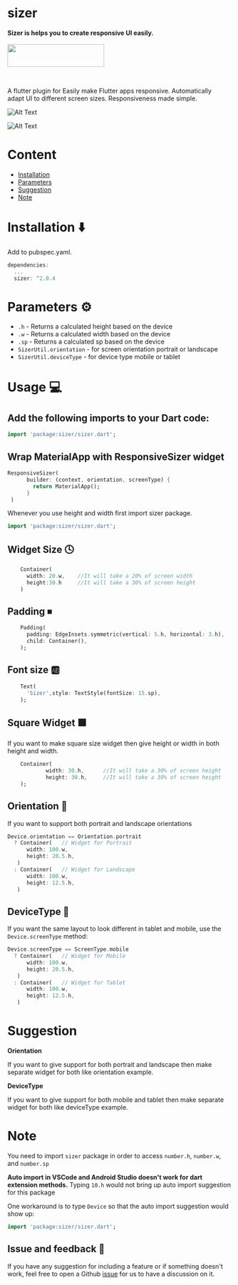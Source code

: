 # sizer

<p align="start" >
  <strong>Sizer is helps you to create responsive UI easily.</strong>
  <br />
  <br />
  <a href="https://www.buymeacoffee.com/fluttersizer" target="_blank"><img width="150px" src="https://www.buymeacoffee.com/assets/img/custom_images/orange_" style="height: 51px !important;width: 217px !important;" ></a>
</p>

<br />

A flutter plugin for Easily make Flutter apps responsive. Automatically adapt UI to different screen sizes. Responsiveness made simple.

![Alt Text](https://github.com/TechnoUrmish/Sizer/blob/master/example/images/img_ss_with_lib.png)

![Alt Text](https://github.com/TechnoUrmish/Sizer/blob/master/example/images/img_ss_without_lib.png)

# Content

- [Installation](#installation)
- [Parameters](#parameters)
- [Suggestion](#suggestion)
- [Note](#note)


# Installation ⬇️
Add to pubspec.yaml.
```dart
dependencies:
  ...
  sizer: ^2.0.4
```

# Parameters ⚙️ 

* `.h` - Returns a calculated height based on the device
* `.w` - Returns a calculated width based on the device
* `.sp` - Returns a calculated sp based on the device
* `SizerUtil.orientation` - for screen orientation portrait or landscape
* `SizerUtil.deviceType` - for device type mobile or tablet

# Usage 💻

## Add the following imports to your Dart code: 
```dart
import 'package:sizer/sizer.dart';
```

## Wrap MaterialApp with ResponsiveSizer widget
```dart
ResponsiveSizer(
      builder: (context, orientation, screenType) {
        return MaterialApp();
      }
 )
```

Whenever you use height and width first import sizer package.
```dart
import 'package:sizer/sizer.dart';
```

## Widget Size 🕓
```dart
    Container(
      width: 20.w,    //It will take a 20% of screen width
      height:30.h     //It will take a 30% of screen height
    )
```

## Padding ⏹
```dart
    Padding(
      padding: EdgeInsets.symmetric(vertical: 5.h, horizontal: 3.h),
      child: Container(),
    );
```

## Font size 🆎
```dart
    Text(
      'Sizer',style: TextStyle(fontSize: 15.sp),
    );
```

## Square Widget 🟩

If you want to make square size widget then give height or width in both height and width.
```dart
    Container(
            width: 30.h,      //It will take a 30% of screen height
            height: 30.h,     //It will take a 30% of screen height
    );
```

## Orientation 🔄

If you want to support both portrait and landscape orientations
```dart
Device.orientation == Orientation.portrait
  ? Container(   // Widget for Portrait
      width: 100.w,
      height: 20.5.h,
   )
  : Container(   // Widget for Landscape
      width: 100.w,
      height: 12.5.h,
   )
```

## DeviceType 📱

If you want the same layout to look different in tablet and mobile, use the ``Device.screenType`` method:

```dart
Device.screenType == ScreenType.mobile
  ? Container(   // Widget for Mobile
      width: 100.w,
      height: 20.5.h,
   )
  : Container(   // Widget for Tablet
      width: 100.w,
      height: 12.5.h,
   )
```

# Suggestion
**Orientation**

If you want to give support for both portrait and landscape then make separate widget for both like orientation example.

**DeviceType**

If you want to give support for both mobile and tablet then make separate widget for both like deviceType example.  

# Note

You need to import `sizer` package in order to access `number.h`, `number.w`, and `number.sp`

**Auto import in VSCode and Android Studio doesn't work for dart extension methods.** Typing `10.h` would not bring up auto import suggestion for this package

One workaround is to type `Device` so that the auto import suggestion would show up:
```dart
import 'package:sizer/sizer.dart';
```

## Issue and feedback 💭 

If you have any suggestion for including a feature or if something doesn't work, feel free to open a Github [issue](https://github.com/TechnoUrmish/Sizer/issues) for us to have a discussion on it.